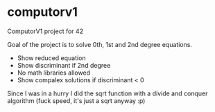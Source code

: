 # computorv1
ComputorV1 project for 42

Goal of the project is to solve 0th, 1st and 2nd degree equations.

- Show reduced equation
- Show discriminant if 2nd degree
- No math libraries allowed
- Show compalex solutions if discriminant < 0

Since I was in a hurry I did the sqrt function with a divide and conquer algorithm (fuck speed, it's just a sqrt anyway :p)
